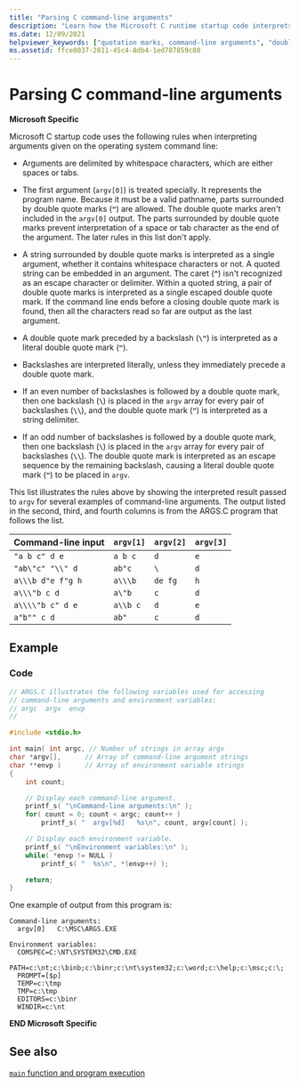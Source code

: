 ```yaml
---
title: "Parsing C command-line arguments"
description: "Learn how the Microsoft C runtime startup code interprets command-line arguments to create the argv and argc parameters."
ms.date: 12/09/2021
helpviewer_keywords: ["quotation marks, command-line arguments", "double quotation marks", "double quote marks", "command line, parsing", "parsing, command-line arguments", "startup code, parsing command-line arguments"]
ms.assetid: ffce8037-2811-45c4-8db4-1ed787859c80
---
```

# Parsing C command-line arguments

**Microsoft Specific**

Microsoft C startup code uses the following rules when interpreting arguments given on the operating system command line:

- Arguments are delimited by whitespace characters, which are either spaces or tabs.

- The first argument (`argv[0]`) is treated specially. It represents the program name. Because it must be a valid pathname, parts surrounded by double quote marks (**`"`**) are allowed. The double quote marks aren't included in the `argv[0]` output. The parts surrounded by double quote marks prevent interpretation of a space or tab character as the end of the argument. The later rules in this list don't apply.

- A string surrounded by double quote marks is interpreted as a single argument, whether it contains whitespace characters or not. A quoted string can be embedded in an argument. The caret (**`^`**) isn't recognized as an escape character or delimiter. Within a quoted string, a pair of double quote marks is interpreted as a single escaped double quote mark. If the command line ends before a closing double quote mark is found, then all the characters read so far are output as the last argument.

- A double quote mark preceded by a backslash (**`\"`**) is interpreted as a literal double quote mark (**`"`**).

- Backslashes are interpreted literally, unless they immediately precede a double quote mark.

- If an even number of backslashes is followed by a double quote mark, then one backslash (**`\`**) is placed in the `argv` array for every pair of backslashes (**`\\`**), and the double quote mark (**`"`**) is interpreted as a string delimiter.

- If an odd number of backslashes is followed by a double quote mark, then one backslash (**`\`**) is placed in the `argv` array for every pair of backslashes (**`\\`**). The double quote mark is interpreted as an escape sequence by the remaining backslash, causing a literal double quote mark (**`"`**) to be placed in `argv`.

This list illustrates the rules above by showing the interpreted result passed to `argv` for several examples of command-line arguments. The output listed in the second, third, and fourth columns is from the ARGS.C program that follows the list.

| Command-line input | `argv[1]` | `argv[2]` | `argv[3]` |
|--|--|--|--|
| `"a b c" d e` | `a b c` | `d` | `e` |
| `"ab\"c" "\\" d` | `ab"c` | `\` | `d` |
| `a\\\b d"e f"g h` | `a\\\b` | `de fg` | `h` |
| `a\\\"b c d` | `a\"b` | `c` | `d` |
| `a\\\\"b c" d e` | `a\\b c` | `d` | `e` |
| `a"b"" c d` | `ab"` | `c` | `d` |

## Example

### Code

```c
// ARGS.C illustrates the following variables used for accessing
// command-line arguments and environment variables:
// argc  argv  envp
//

#include <stdio.h>

int main( int argc, // Number of strings in array argv
char *argv[],      // Array of command-line argument strings
char **envp )      // Array of environment variable strings
{
    int count;

    // Display each command-line argument.
    printf_s( "\nCommand-line arguments:\n" );
    for( count = 0; count < argc; count++ )
        printf_s( "  argv[%d]   %s\n", count, argv[count] );

    // Display each environment variable.
    printf_s( "\nEnvironment variables:\n" );
    while( *envp != NULL )
        printf_s( "  %s\n", *(envp++) );

    return;
}
```

One example of output from this program is:

```
Command-line arguments:
  argv[0]   C:\MSC\ARGS.EXE

Environment variables:
  COMSPEC=C:\NT\SYSTEM32\CMD.EXE
  PATH=c:\nt;c:\binb;c:\binr;c:\nt\system32;c:\word;c:\help;c:\msc;c:\;
  PROMPT=[$p]
  TEMP=c:\tmp
  TMP=c:\tmp
  EDITORS=c:\binr
  WINDIR=c:\nt
```

**END Microsoft Specific**

## See also

[`main` function and program execution](../c-language/main-function-and-program-execution.md)
